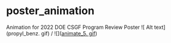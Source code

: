 # poster_animation
Animation for 2022 DOE CSGF Program Review Poster
![ Alt text](propyl_benz. gif) / ![]([animate_5. gif](https://github.com/Jezrielle/poster_animation/blob/main/animated_fig5.gif))
